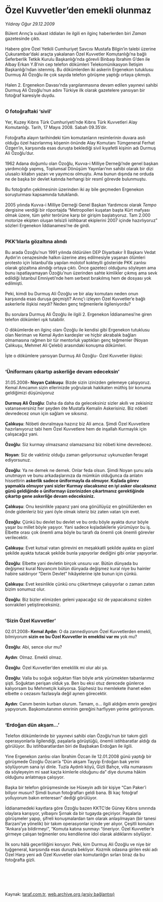 # Özel Kuvvetler’den emekli olunmaz

*Yıldıray Oğur 29.12.2009*

<div class="taraf_structure_2col_1zq">
<div class="margen_n">



 <p>Bülent Arınç’a suikast iddiaları ile ilgili en ilginç haberlerden biri <i>Zaman</i> gazetesinde çıktı. <br/><br/>Habere göre Özel Yetkili Cumhuriyet Savcısı Mustafa Bilgin’in talebi üzerine Çukurambar’daki araçta yakalanan Özel Kuvvetler Komutanlığı’na bağlı Seferberlik Tetkik Kurulu Başkanlığı’nda görevli Binbaşı İbrahim G’den ile Albay Erkan Y.B’nin cep telefon dökümleri Telekomünikasyon İletişim Başkanlığı’ndan istenmiş. Bu dökümlerden iki askerin Ergenekon tutuklusu Durmuş Ali Özoğlu ile çok sayıda telefon görüşme yaptığı ortaya çıkmıştı. <br/><br/>Halen 2. Ergenekon Davası’nda yargılanmasına devam edilen yayınevi sahibi Durmuş Ali Özoğlu’nun adını Türkiye ilk olarak gazetelere yansıyan bir fotoğraf karesiyle duydu.<b> <br/><br/><br/><font size="3">O fotoğraftaki ‘sivil’</font></b> <br/><br/>Yer, Kuzey Kıbrıs Türk Cumhuriyeti’nde Kıbrıs Türk Kuvvetleri Alay Komutanlığı. Tarih, 17 Mayıs 2008. Sabah 09.35’dir. <br/><br/>Fotoğrafta alayın tarihindeki tüm komutanların resimlerinin duvara asılı olduğu özel hazırlanmış köşenin önünde Alay Komutanı Tümgeneral Ferhat Özgen’in, karşısında esas duruşta beklediği sivil kıyafetli kişinin adı Durmuş Ali Özoğlu’dur. <br/><br/>1962 Adana doğumlu olan Özoğlu, Kuvva-i Milliye Derneği’nde genel başkan yardımcılığı yapmış, Toplumsal Dönüşüm Yayınları’nın sahibi olarak bir dizi ulusalcı kitabın yazarı ve yayımcısı olmuştu. Ama bunun dışında ne orduda ne de başka bir devlet katında herhangi bir resmî görevde bulunmuştu. <br/><br/>Bu fotoğrafın çekilmesinin üzerinden iki ay bile geçmeden Ergenekon soruşturması kapsamında tutuklandı. <br/><br/>2005 yılında Kuvva-i Milliye Derneği Genel Başkan Yardımcısı olarak <i>Tempo</i> dergisine verdiği bir röportajda “Metropolleri kuşatan başta Kürt mafyası olmak üzere, tüm şehir terörüne karşı bir girişim başlatıyoruz. Tam 2.000 motorize ekipten oluşan telsizli istihbarat ekiplerini 2007 içinde hazırlıyoruz” sözleri Ergenekon İddianamesi’ne de girdi.<b> <br/><br/><br/><font size="3">PKK’lılarla gözaltına alındı</font></b><font size="3"> <br/></font><br/>Bu arada Özoğlu’nun 1991 yılında öldürülen DEP Diyarbakır İl Başkanı Vedat Aydın’ın cenazesinde halkın üzerine ateş edilmesiyle yaşanan ölümleri protesto için İstanbul’da yapılan molotof kokteylli gösteride PKK zanlısı olarak gözaltına alındığı ortaya çıktı. Önce gazeteci olduğunu söyleyen ama bunu ispatlayamayan Özoğlu’nun üzerinden sahte kimlikler çıkmış ama sevk edildiği İstanbul Emniyeti’nde hem serbest bırakılmış hem de dosyası yok edilmişti. <br/><br/>Peki, kimdi bu Durmuş Ali Özoğlu ve bir alay komutanı neden onun karşısında esas duruşa geçmişti? Arınç’ı izleyen Özel Kuvvetler’e bağlı askerlerle ilişkisi neydi? Neden genç teğmenlerle ilgileniyordu? <br/><br/>Bu sorulara Durmuş Ali Özoğlu ile ilgili 2. Ergenekon İddianamesi’ne giren telefon dökümleri ışık tutabilir. <br/><br/>O dökümlerde en ilginç olanı Özoğlu ile kendisi gibi Ergenekon tutuklusu olan Neriman ve Kemal Aydın kardeşler ve hiçbir akrabalık bağları olmamasına rağmen bir tür mentorluk yaptıkları genç teğmenler (Noyan Çalıkuşu, Mehmet Ali Çelebi) arasındaki konuşma dökümleri. <br/><br/>İşte o dökümlere yansıyan Durmuş Ali Özoğlu- Özel Kuvvetler ilişkisi:<b> <br/><br/><br/><font size="3">‘Üniformanı çıkartıp askerliğe devam edeceksin’</font></b><font size="3"> <br/></font><br/>31.05.2008<b>- Noyan Çalıkuşu</b>: Bizde sizin izinizden gelemeye çalışıyoruz. Kemal Amcamın sizin ellerinizde yoğrularak hakikaten müthiş bir konuma geldiğimizi düşünüyoruz <b><br/><br/>Durmuş Ali Özoğlu</b>: Daha da daha da geleceksiniz sizler akıllı ve zekisiniz vatanseversiniz her şeyden öte Mustafa Kemalin Askerisiniz. Biz nöbeti devredecez onun için sağlam ve sıkısınız.<b> <br/><br/>Çalıkuşu</b>: Nöbeti devralmaya hazırız biz Ali amca. Şimdi Özel Kuvvetlere hazırlanıyoruz tabi hem Özel Kuvvetlere hem de inşallah Kurmaylık için çalışacağız yani. <b><br/><br/>Özoğlu</b>: Siz kurmay olmazsanız olamazsanız biz nöbeti kime devredecez. <b><br/><br/>Noyan</b>: Siz de vaktiniz olduğu zaman geliyorsunuz uykunuzdan feragat ediyorsunuz.<b> <br/><br/>Özoğlu</b>: Ya ne demek ne demek. Onlar feda olsun. Şimdi Noyan şunu asla unutmayın ve bunu arkadaşlarınıza da mümkün olduğunca da anlatın hissettirin <b>askerlik sadece üniformayla da olmuyor. Kışlada görev yapmakla olmuyor yani sizler Kurmay olacaksınız en iyi asker olacaksınız günü geldiğinde o üniformayı üzerinizden çıkartmanız gerektiğinde çıkartıp gene askerliğe devam edeceksiniz. <br/><br/>Çalıkuşu</b>: Onu kesinlikle yaparız yani ona gönüllüyüz en gönüllülerden en önde gidenleriz biz yani öyle olmak isteriz biz zaten vatan için evet.<b> <br/><br/>Özoğlu</b>: Çünkü bu devlet bu devlet ve bu ordu böyle ayakta durur böyle yaşar bu millet böyle yaşıyor. Yani sadece kışladakilerle yürümüyor bu iş. Elbette orası çok önemli ama böyle bu tarafı da önemli çok önemli görevler verilecektir.<b> <br/><br/>Çalıkuşu</b>: Evet kutsal vatan görevini en meşakkatli şekilde ayakta en güzel şekilde ayakta tutacak şekilde bunla yapıyorlar dediğini gibi onlar yapıyorlar.<b> <br/><br/>Özoğlu</b>: Elbette yani devletin birçok unsuru var. Bütün dünyada bu değişmez kural Noyancım bütün dünyada değişmez kural niye bu hainler habire saldırıyor “Derin Devlet” hikâyelerine işte bunun için çünkü.<b> <br/><br/>Çalıkuşu</b>: Evet kesinlikle çünkü onu çökertmeye çalışıyorlar o zaman zaten bizim sonumuz olur.<b> <br/><br/>Özoğlu</b>: Biz bizler elimizden geleni yapacağız siz de yapacaksınız sizden sonrakileri yetiştireceksiniz.<b> <br/><br/><br/><font size="3">‘Sizin Özel Kuvvetler’</font></b> <br/><br/>02.01.2008<b>- Kemal Aydın</b>: O da zannediyorum Özel Kuvvetlerden emekli, bilmiyorum <b>sizin ee bu Özel Kuvvetler in emeklisi var mı</b> yok mu? <b><br/><br/>Özoğlu</b>: Abi, sence olur mu? <b><br/><br/>Aydın</b>: Olmaz. Emekli olmaz. <b><br/><br/>Özoğlu</b>: Özel Kuvvetler’den emeklilik mi olur abi ya. <b><br/><br/>Özoğlu</b>: Valla bu soğuk soğuktan filan böyle artık yürümekten tabanlarımız şişti. Soğuktan perişan olduk ya. Ben bu eksi otuz derecede günlerce kalıyorsam bu Mehmetçik kalıyorsa. Şüphesiz bu memlekete ihanet eden elbette o cezasını fazlasıyla değil aynen görecektir. <b><br/><br/>Aydın</b>: Canım benim kurban olurum. Tamam, o... ilgili aldığım emrin gereğini yapıyorum. Başkomutanımın emrinin gereğini harfiyyen yerine getiriyorum. <b><br/><br/><br/><font size="3">‘Erdoğan dün akşam...’</font></b> <br/><br/>Telefon dökümlerinde bir yayınevi sahibi olan Özoğlu’nun bir takım gizli operasyonlarla ilgilendiği, paşalarla görüştüğü, önemli istihbaratlar aldığı da görülüyor. Bu istihbaratlardan biri de Başbakan Erdoğan ile ilgili. <br/><br/>Yine Ergenekon zanlısı olan İbrahim Özcan ile 12.01.2008 günü yaptığı bir görüşmede Özoğlu Özcan’a “Dün akşam Tayyip Erdoğan bak yerini söylüyorum sana iyi dinle. Tuzla Aydınlı köyü, Gizli Bahçe, villa numarasını da söyleyeyim mi saat kaçta kimlerle olduğunu da” diye duruma hâkim olduğunu anlatmaya çalışıyor. <br/><br/>Başka bir telefon görüşmesinde ise Hüseyin adlı bir kişiye “Can Paker’i biliyor musun? Şimdi bunun fotoğrafları geldi bana. Bi kaç fotoğraf yolluyorum bakın enteresan” dediği görülüyor. <br/><br/>İddianamedeki kayıtlara göre Özoğlu bazen KKTC’de Güney Kıbrıs sınırında olaylara karışıyor, yılbaşını Şırnak da bir tugayda geçiriyor. Paşalarla görüşmeler yapıp, şifreli konuşmalardan tam olarak anlaşılmayan (bir tanesi Barzani’ye yönelik) bir takım operasyonlar içinde yer alıyor. Çeşitli konuları “Ankara’ya bildirmeyi”, “Komuta katına sunmayı “öneriyor. Özel Kuvvetler’e girmeye çalışan teğmenler onu kendilerine idol olarak aldıklarını söylüyor. <br/><br/>İlk soru hâlâ geçerliliğini koruyor. Peki, kim Durmuş Ali Özoğlu ve niye bir tuğgeneral, karşısında esas duruşta bekliyor. Kozmik odasına girilen eski adı Özel Harp yeni adı Özel Kuvvetler olan komutanlığın sırları biraz da bu fotoğrafta gizli. </p>
<br/>
<br/>
<br/>



<br/>


<div id="taraf_not">
</div>

</div>


</div>

Kaynak: [taraf.com.tr](http://taraf.com.tr:80/makale/9267.htm), [web.archive.org (arşiv bağlantısı)](http://web.archive.org/web/20100116192214/http://taraf.com.tr:80/makale/9267.htm)
